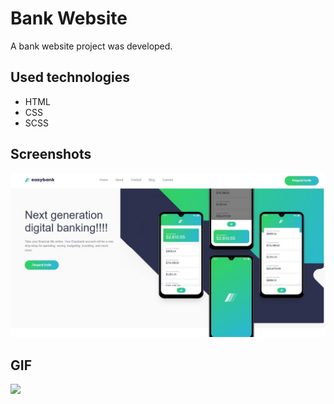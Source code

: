 # Bank Website

A bank website project was developed.

## Used technologies

- HTML
- CSS
- SCSS

## Screenshots

![](1.jpg)

## GIF

![](Easy_Bank.gif)
